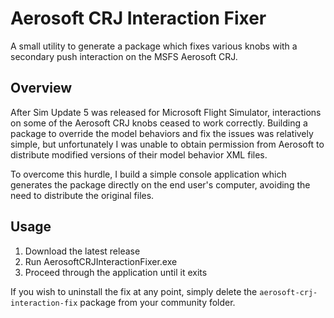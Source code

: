 # Aerosoft CRJ Interaction Fixer
A small utility to generate a package which fixes various knobs with a secondary push interaction on the MSFS Aerosoft CRJ.

Overview
--------
After Sim Update 5 was released for Microsoft Flight Simulator, interactions on some of the Aerosoft CRJ knobs ceased to work correctly. Building a package to override the model behaviors and fix the issues was relatively simple, but unfortunately I was unable to obtain permission from Aerosoft to distribute modified versions of their model behavior XML files.

To overcome this hurdle, I build a simple console application which generates the package directly on the end user's computer, avoiding the need to distribute the original files.

Usage
-----
1. Download the latest release
2. Run AerosoftCRJInteractionFixer.exe
3. Proceed through the application until it exits

If you wish to uninstall the fix at any point, simply delete the `aerosoft-crj-interaction-fix` package from your community folder.
